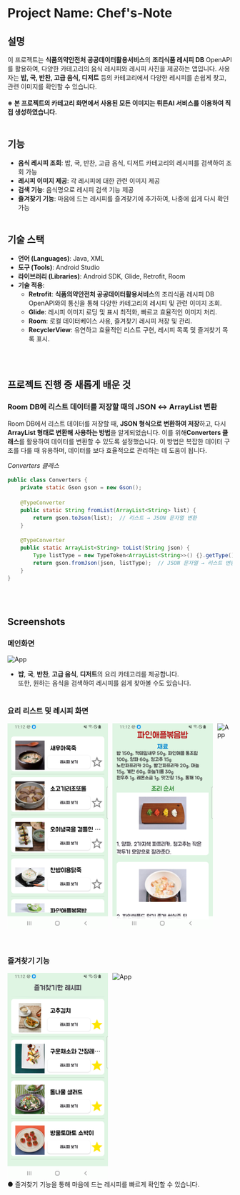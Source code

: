 # Project Name: Chef's-Note

## 설명
이 프로젝트는 **식품의약안전처 공공데이터활용서비스**의 **조리식품 레시피 DB** OpenAPI를 활용하여, 다양한 카테고리의 음식 레시피와 레시피 사진을 제공하는 앱입니다. 사용자는 **밥, 국, 반찬, 고급 음식, 디저트** 등의 카테고리에서 다양한 레시피를 손쉽게 찾고, 관련 이미지를 확인할 수 있습니다. <br><br>
**※ 본 프로젝트의 카테고리 화면에서 사용된 모든 이미지는 뤼튼AI 서비스를 이용하여 직접 생성하였습니다.**
<br> <br>

## 기능

- **음식 레시피 조회**: 밥, 국, 반찬, 고급 음식, 디저트 카테고리의 레시피를 검색하여 조회 가능
- **레시피 이미지 제공**: 각 레시피에 대한 관련 이미지 제공
- **검색 기능**: 음식명으로 레시피 검색 기능 제공
- **즐겨찾기 기능**: 마음에 드는 레시피를 즐겨찾기에 추가하여, 나중에 쉽게 다시 확인 가능
<br> <br>

## 기술 스택

- **언어 (Languages)**: Java, XML
- **도구 (Tools)**: Android Studio
- **라이브러리 (Libraries)**: Android SDK, Glide, Retrofit, Room
- **기술 적용**:
  - **Retrofit**: **식품의약안전처 공공데이터활용서비스**의 조리식품 레시피 DB OpenAPI와의 통신을 통해 다양한 카테고리의 레시피 및 관련 이미지 조회.
  - **Glide**: 레시피 이미지 로딩 및 표시 최적화, 빠르고 효율적인 이미지 처리.
  - **Room**: 로컬 데이터베이스 사용, 즐겨찾기 레시피 저장 및 관리.
  - **RecyclerView**: 유연하고 효율적인 리스트 구현, 레시피 목록 및 즐겨찾기 목록 표시.

<br> <br>

## 프로젝트 진행 중 새롭게 배운 것 

### **Room DB에 리스트 데이터를 저장할 때의 JSON ↔ ArrayList 변환**
Room DB에서 리스트 데이터를 저장할 때, **JSON 형식으로 변환하여 저장**하고, 다시 **ArrayList 형태로 변환해 사용하는 방법**을 알게되었습니다.
이를 위해**Converters 클래스**를 활용하여 데이터를 변환할 수 있도록 설정했습니다.
이 방법은 복잡한 데이터 구조를 다룰 때 유용하며, 데이터를 보다 효율적으로 관리하는 데 도움이 됩니다.

*Converters 클래스*
```java
public class Converters {
    private static Gson gson = new Gson();

    @TypeConverter
    public static String fromList(ArrayList<String> list) {
        return gson.toJson(list);  // 리스트 → JSON 문자열 변환
    }

    @TypeConverter
    public static ArrayList<String> toList(String json) {
        Type listType = new TypeToken<ArrayList<String>>() {}.getType();
        return gson.fromJson(json, listType);  // JSON 문자열 → 리스트 변환
    }
}
```

<br> <br>
  
## Screenshots

### 메인화면
<img src="video/home.gif" alt="App" width="225">

- **밥**, **국**, **반찬**, **고급 음식**, **디저트**의 요리 카테고리를 제공합니다. <br> 또한, 원하는 음식을 검색하여 레시피를 쉽게 찾아볼 수도 있습니다.
<br><br>

### 요리 리스트 및 레시피 화면
<div style="display: flex; gap: 10px;">
    <img src="screenshots/category.png" alt="category" width="225">
    <img src="screenshots/recipe.png" alt="recipe" width="225">
  <img src="video/search.gif" alt="App" width="225">
</div>
<br><br>

### 즐겨찾기 기능
<div style="display: flex; gap: 10px;">
    <img src="screenshots/favorites.png" alt="home" width="225">
    <img src="video/favorites.gif" alt="App" width="225">
</div>
● 즐겨찾기 기능을 통해 마음에 드는 레시피를 빠르게 확인할 수 있습니다. <br>




